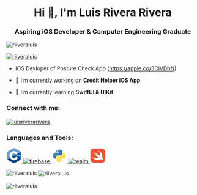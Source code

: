 <h1 align="center">Hi 👋, I'm Luis Rivera Rivera</h1>
<h3 align="center">Aspiring iOS Developer & Computer Engineering Graduate</h3>

<p align="left"> <img src="https://komarev.com/ghpvc/?username=riiveraluis&label=Profile%20views&color=0e75b6&style=flat" alt="riiveraluis" /> </p>

<p align="left"> <a href="https://github.com/ryo-ma/github-profile-trophy"><img src="https://github-profile-trophy.vercel.app/?username=riiveraluis" alt="riiveraluis" /></a> </p>

- iOS Devloper of Posture Check App (https://apple.co/3ClVDbN)
- 🔭 I’m currently working on **Credit Helper iOS App**

- 🌱 I’m currently learning **SwiftUI & UIKit**

<h3 align="left">Connect with me:</h3>
<p align="left">
<a href="https://linkedin.com/in/luisriverarivera" target="blank"><img align="center" src="https://raw.githubusercontent.com/rahuldkjain/github-profile-readme-generator/master/src/images/icons/Social/linked-in-alt.svg" alt="luisriverarivera" height="30" width="40" /></a>
</p>

<h3 align="left">Languages and Tools:</h3>
<p align="left"> <a href="https://www.w3schools.com/cpp/" target="_blank" rel="noreferrer"> <img src="https://raw.githubusercontent.com/devicons/devicon/master/icons/cplusplus/cplusplus-original.svg" alt="cplusplus" width="40" height="40"/> </a> <a href="https://firebase.google.com/" target="_blank" rel="noreferrer"> <img src="https://www.vectorlogo.zone/logos/firebase/firebase-icon.svg" alt="firebase" width="40" height="40"/> </a> <a href="https://www.python.org" target="_blank" rel="noreferrer"> <img src="https://raw.githubusercontent.com/devicons/devicon/master/icons/python/python-original.svg" alt="python" width="40" height="40"/> </a> <a href="https://realm.io/" target="_blank" rel="noreferrer"> <img src="https://raw.githubusercontent.com/bestofjs/bestofjs-webui/8665e8c267a0215f3159df28b33c365198101df5/public/logos/realm.svg" alt="realm" width="40" height="40"/> </a> <a href="https://developer.apple.com/swift/" target="_blank" rel="noreferrer"> <img src="https://raw.githubusercontent.com/devicons/devicon/master/icons/swift/swift-original.svg" alt="swift" width="40" height="40"/> </a> </p>

<p><img align="left" src="https://github-readme-stats.vercel.app/api/top-langs?username=riiveraluis&show_icons=true&locale=en&layout=compact" alt="riiveraluis" /></p>

<p>&nbsp;<img align="center" src="https://github-readme-stats.vercel.app/api?username=riiveraluis&show_icons=true&locale=en" alt="riiveraluis" /></p>

<p><img align="center" src="https://github-readme-streak-stats.herokuapp.com/?user=riiveraluis&" alt="riiveraluis" /></p>
